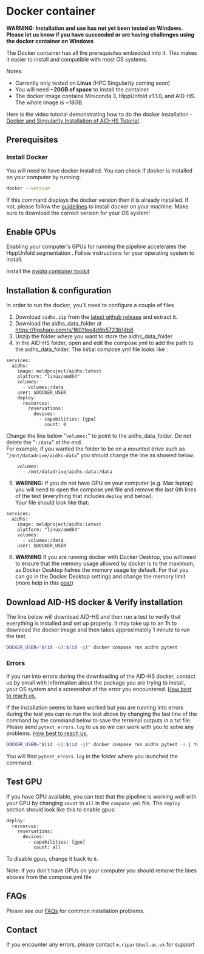 # Docker container


**WARNING: Installation and use has not yet been tested on Windows. Please let us know if you have succeeded or are having challenges using the docker container on Windows**

The Docker container has all the prerequisites embedded into it. This makes it easier to install and compatible with most OS systems. 

Notes: 
- Currently only tested on **Linux** (HPC Singularity coming soon)
- You will need **~20GB of space** to install the container
- The docker image contains Miniconda 3, HippUnfold v1.1.0, and AID-HS. The whole image is ~18GB.  

Here is the video tutorial demonstrating how to do the docker installation - [Docker and Singularity Installation of AID-HS Tutorial](https://www.youtube.com/watch?v=RRAET7r05ys&t=11s&ab_channel=MELDproject).

## Prerequisites

### Install Docker
You will need to have docker installed. You can check if docker is installed on your computer by running:

```bash
docker --version
```

If this command displays the docker version then it is already installed. If not, please follow the [guidelines](https://docs.docker.com/engine/install/) to install docker on your machine. Make sure to download the correct version for your OS system!

## Enable GPUs

Enabling your computer's GPUs for running the pipeline accelerates the HippUnfold segmentation . Follow instructions for your operating system to install.

Install the [*nvidia container toolkit*](https://docs.nvidia.com/datacenter/cloud-native/container-toolkit/latest/install-guide.html).

## Installation & configuration
In order to run the docker, you'll need to configure a couple of files

1. Download `aidhs.zip` from the [latest github release](https://github.com/MELDProject/AID-HS/releases/latest) and extract it.
2. Download the aidhs_data_folder at https://figshare.com/s/16011ee4d6b5723b14b6
3. Unzip the folder where you want to store the aidhs_data_folder
4. In the AID-HS folder, open and edit the compose.yml to add the path to the aidhs_data_folder. The initial compose.yml file looks like :
```
services:
  aidhs:
    image: meldproject/aidhs:latest
    platform: "linux/amd64"
    volumes:
      - volumes:/data
    user: $DOCKER_USER
    deploy:
      resources:
        reservations:
          devices:
            - capabilities: [gpu]
              count: 0

```
Change the line below "`volumes:`" to point to the aidhs_data_folder. Do not delete the "`:/data`" at the end.\
For example, if you wanted the folder to be on a mounted drive such as "`/mnt/datadrive/aidhs-data`" you should change the line as showed below:

```
    volumes:
      - /mnt/datadrive/aidhs-data:/data
```

5. **WARNING:** If you do not have GPU on your computer (e.g. Mac laptop) you will need to open the compose.yml file and remove the last 6th lines of the text (everything that includes `deploy` and below).\
Your file should look like that: 
```
services:
  aidhs:
    image: meldproject/aidhs:latest
    platform: "linux/amd64"
    volumes:
      - volumes:/data
    user: $DOCKER_USER
```

6. **WARNING** If you are running docker with Docker Desktop, you will need to ensure that the memory usage allowed by docker is to the maximum, as  Docker Desktop halves the memory usage by default. For that you can go in the Docker Desktop settings and change the memory limit (more help in this [post](https://forums.docker.com/t/how-to-increase-memory-size-that-is-available-for-a-docker-container/78483))

## Download AID-HS docker & Verify installation
The line below will download AID-HS and then run a test to verify that everything is installed and set up properly. It may take up to an 1h to download the docker image and then takes approximately 1 minute to run the test.

```bash
DOCKER_USER="$(id -u):$(id -g)" docker compose run aidhs pytest
```


### Errors

If you run into errors during the downloading of the AID-HS docker, contact us by email with information about the package you are trying to install, your OS system and a screenshot of the error you encountered. [How best to reach us.](#contact)

If the installation seems to have worked but you are running into errors during the test you can re-run the test above by changing the last line of the command by the command below to save the terminal outputs in a txt file. Please send `pytest_errors.log` to us so we can work with you to solve any problems. [How best to reach us.](#contact)

```bash
DOCKER_USER="$(id -u):$(id -g)" docker compose run aidhs pytest -s | tee pytest_errors.log
```

You will find `pytest_errors.log` in the folder where you launched the command. 

## Test GPU

If you have GPU available, you can test that the pipeline is working well with your GPU by changing `count` to `all` in the `compose.yml` file. The `deploy` section should look like this to enable gpus:

```
deploy:
  resources:
    reservations:
      devices:
        - capabilities: [gpu]
          count: all
```

To disable gpus, change it back to `0`.

Note: if you don't have GPUs on your computer you should remove the lines aboves from the compose.yml file

## FAQs
Please see our [FAQs](https://aid-hs.readthedocs.io/en/latest/FAQ.html) for common installation problems.

## Contact

If you encounter any errors, please contact `m.ripart@ucl.ac.uk` for support

